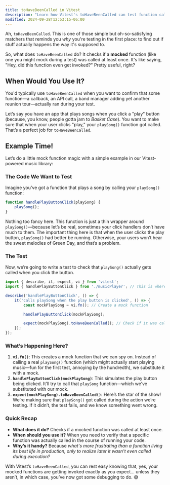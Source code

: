 ```yaml
---
title: toHaveBeenCalled in Vitest
description: "Learn how Vitest's toHaveBeenCalled can test function calls."
modified: 2024-09-28T12:53:15-06:00
---
```


Ah, `toHaveBeenCalled`. This is one of those simple but oh-so-satisfying matchers that reminds you *why* you're testing in the first place: to find out if stuff actually happens the way it's supposed to.

So, what does `toHaveBeenCalled` do? It checks if a **mocked** function (like one you might mock during a test) was called at least once. It's like saying, "Hey, did this function even get invoked?" Pretty useful, right?

## When Would You Use It?

You'd typically use `toHaveBeenCalled` when you want to confirm that some function—a callback, an API call, a band manager adding yet another reunion tour—actually ran during your test.

Let’s say you have an app that plays songs when you click a "play" button (because, you know, people gotta jam to *Basket Case*). You want to make sure that when your user clicks "play," your `playSong()` function got called. That’s a perfect job for `toHaveBeenCalled`.

## Example Time!

Let’s do a little mock function magic with a simple example in our Vitest-powered music library:

### The Code We Want to Test

Imagine you’ve got a function that plays a song by calling your `playSong()` function:

```javascript
function handlePlayButtonClick(playSong) {
	playSong();
}
```

Nothing too fancy here. This function is just a thin wrapper around `playSong()`—because let’s be real, sometimes your click handlers don’t have much to them. The important thing here is that when the user clicks the play button, `playSong()` had better be running. Otherwise, your users won’t hear the sweet melodies of Green Day, and that’s a problem.

### The Test

Now, we’re going to write a test to check that `playSong()` actually gets called when you click the button.

```javascript
import { describe, it, expect, vi } from 'vitest';
import { handlePlayButtonClick } from './musicPlayer'; // This is where our function lives

describe('handlePlayButtonClick', () => {
	it('calls playSong when the play button is clicked', () => {
		const mockPlaySong = vi.fn(); // Create a mock function

		handlePlayButtonClick(mockPlaySong);

		expect(mockPlaySong).toHaveBeenCalled(); // Check if it was called at least once
	});
});
```

### What’s Happening Here?

1. **`vi.fn()`**: This creates a mock function that we can spy on. Instead of calling a real `playSong()` function (which might actually start playing music—fun for the first test, annoying by the hundredth), we substitute it with a mock.
2. **`handlePlayButtonClick(mockPlaySong)`**: This simulates the play button being clicked. It’ll try to call that `playSong` function—which we’ve substituted with our mock.
3. **`expect(mockPlaySong).toHaveBeenCalled()`**: Here’s the star of the show! We’re making sure that `playSong()` got called during the action we’re testing. If it didn’t, the test fails, and we know something went wrong.

### Quick Recap

- **What does it do?** Checks if a mocked function was called at least once.
- **When should you use it?** When you need to verify that a specific function was actually called in the course of running your code.
- **Why’s it handy?** Because *what's more frustrating than a function living its best life in production, only to realize later it wasn't even called during execution?*

With Vitest’s `toHaveBeenCalled`, you can rest easy knowing that, yes, your mocked functions are getting invoked exactly as you expect… unless they aren’t, in which case, you’ve now got some debugging to do. 😅

```ts
```
